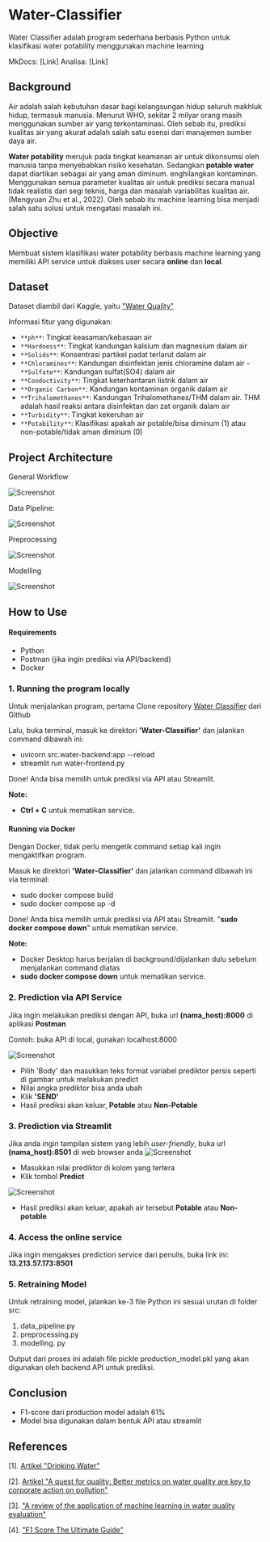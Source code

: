 # Water-Classifier

Water Classifier adalah program sederhana berbasis Python untuk klasifikasi water potability menggunakan machine learning

MkDocs: [Link]
Analisa: [Link]

## Background
Air adalah salah kebutuhan dasar bagi kelangsungan hidup seluruh makhluk hidup, termasuk manusia. Menurut WHO, sekitar 2 milyar orang masih menggunakan sumber air yang terkontaminasi. Oleh sebab itu, prediksi kualitas air yang akurat adalah salah satu esensi dari manajemen sumber daya air.

**Water potability** merujuk pada tingkat keamanan air untuk dikonsumsi oleh manusia tanpa menyebabkan risiko kesehatan. Sedangkan **potable water** dapat diartikan sebagai air yang aman diminum. enghilangkan kontaminan. 
Menggunakan semua parameter kualitas air untuk prediksi secara manual tidak realistis dari segi teknis, harga dan masalah variabilitas kualitas air. (Mengyuan Zhu et al., 2022). Oleh sebab itu machine learning bisa menjadi salah satu solusi untuk mengatasi masalah ini.

## Objective
Membuat sistem klasifikasi water potability berbasis machine learning yang memiliki API service untuk diakses user secara **online** dan **local**.

## Dataset
Dataset diambil dari Kaggle, yaitu ["Water Quality"](https://www.kaggle.com/datasets/adityakadiwal/water-potability)

Informasi fitur yang digunakan:

- `**ph**`: Tingkat keasaman/kebasaan air
- `**Hardness**`: Tingkat kandungan kalsium dan magnesium dalam air
- `**Solids**`: Konsentrasi partikel padat terlarut dalam air
- `**Chloramines**`: Kandungan disinfektan jenis chloramine dalam air
-`**Sulfate**`: Kandungan sulfat(SO4) dalam air
- `**Conductivity**`: Tingkat keterhantaran listrik dalam air
- `**Organic Carbon**`: Kandungan kontaminan organik dalam air
- `**Trihalomethanes**`: Kandungan Trihalomethanes/THM dalam air. THM adalah hasil reaksi antara disinfektan dan zat organik dalam air
- `**Turbidity**`: Tingkat kekeruhan air
- `**Potability**`: Klasifikasi apakah air potable/bisa diminum (1) atau non-potable/tidak aman diminum (0)

## Project Architecture

General Workflow

![Screenshot](img/FLOWCHART.png)

Data Pipeline:

![Screenshot](img/PIPELINE.png)

Preprocessing

![Screenshot](img/preprocessing.png)

Modelling

![Screenshot](img/model.png)

## How to Use

#### Requirements
- Python
- Postman (jika ingin prediksi via API/backend)
- Docker 

### **1. Running the program locally**

Untuk menjalankan program, pertama Clone repository [Water Classifier](https://github.com/christrihardy/Water-Classifier) dari Github

Lalu, buka terminal, masuk ke direktori **'Water-Classifier'** dan jalankan command dibawah ini:

- uvicorn src.water-backend:app --reload
- streamlit run water-frontend.py

Done! Anda bisa memilih untuk prediksi via API atau Streamlit. 

**Note:**

- **Ctrl + C** untuk mematikan service.

#### Running via Docker
Dengan Docker, tidak perlu mengetik command setiap kali ingin mengaktifkan program. 

Masuk ke direktori **'Water-Classifier'** dan jalankan command dibawah ini via terminal:

- sudo docker compose build
- sudo docker compose up -d

Done! Anda bisa memilih untuk prediksi via API atau Streamlit. "**sudo docker compose down**" untuk mematikan service.

**Note:** 

- Docker Desktop harus berjalan di background/dijalankan dulu sebelum menjalankan command diatas
- **sudo docker compose down** untuk mematikan service.


### **2. Prediction via API Service**

Jika ingin melakukan prediksi dengan API, buka url **(nama_host):8000** di aplikasi **Postman** 

Contoh: buka API di local, gunakan localhost:8000 

![Screenshot](img/api_format.png)

- Pilih 'Body' dan masukkan teks format variabel prediktor persis seperti di gambar untuk melakukan predict
- Nilai angka prediktor bisa anda ubah 
- Klik **'SEND'**
- Hasil prediksi akan keluar, **Potable** atau **Non-Potable**

### **3. Prediction via Streamlit**

Jika anda ingin tampilan sistem yang lebih *user-friendly*, buka url **(nama_host):8501** di web browser anda
![Screenshot](img/streamlit.png)

- Masukkan nilai prediktor di kolom yang tertera
- Klik tombol **Predict**

![Screenshot](img/prediction.png)

- Hasil prediksi akan keluar, apakah air tersebut **Potable** atau **Non-potable**

### **4. Access the online service**

Jika ingin mengakses prediction service dari penulis, buka link ini: **13.213.57.173:8501**

### **5. Retraining Model**

Untuk retraining model, jalankan ke-3 file Python ini sesuai urutan di folder src:

1. data_pipeline.py
2. preprocessing.py
3. modelling. py

Output dari proses ini adalah file pickle production_model.pkl yang akan digunakan oleh backend API untuk prediksi.

## Conclusion

- F1-score dari production model adalah 61%
- Model bisa digunakan dalam bentuk API atau streamlit

## References
[1]. [Artikel "Drinking Water"](https://www.who.int/news-room/fact-sheets/detail/drinking-water)

[2]. [Artikel "A quest for quality: Better metrics on water quality are key to corporate action on pollution"](https://towardsdatascience.com/multi-collinearity-in-regression-fe7a2c1467ea)

[3]. ["A review of the application of machine learning in water quality evaluation"](https://www.sciencedirect.com/science/article/pii/S2772985022000163)

[4]. ["F1 Score The Ultimate Guide"](https://spotintelligence.com/2023/05/08/f1-score/)

